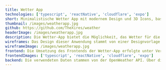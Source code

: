 ```yaml
---
title: Wetter App
technologies: ['typescript', 'reactNative', 'cloudflare', 'expo']
short: Minimalistische Wetter App mit modernem Design und 3D Icons, basierend auf einem Prototyp von Behanced.
thumbnail: /images/weatherapp.jpg
github: https://github.com/TheXires/weather
headerImage: /images/weatherapp.jpg
description: Die Wetter-App bietet die Möglichkeit, das Wetter für die aktuelle Position oder eine beliebige Stadt anzuzeigen. Dabei gibt eine stündliche Vorschau für die nächsten 24 Stunden oder eine tägliche Vorhersage für die nächsten 7 Tage. Für den aktuellen Tag werden neben einer kurzen Beschreibung sowie der Temperatur auch Daten wie Windgeschwindigkeit, Sichtweite und der UV-Index angezeigt.
wireframes: Das Design dieser Anwendung stammt von einer Designvorlage von Behanced, die mittlerweile nicht mehr verfügbar ist. Die Umsetzung sollte so genau wie möglich erfolgen. Allerdings sind die Navigation und genaue Funktionsweise, basierend auf den Designs, nicht vollständig ersichtlich. An den nötigen Stellen wurden dann eigene Lösungen entwickelt und umgesetzt. Ebenfalls nicht öffentlich verfügbar waren die verwendeten 3D-Wetter Icons, welche daher durch ähnliche ersetzt wurden.
wireframeImage: /images/weatherapp.jpg
frontend: Die Umsetzung des Frontends der Wetter-App erfolgte unter Verwendung von React Native. Das Design ist schlicht und modern gehalten. Es setzt auf dunkle Farben, 3D Icons und eine angepasste Schriftart. Um die App auch ohne Mac auf einem iPhone testen zu können, wurde Expo verwendet. Da für die App an sich keine nativen Funktionen benötigt werden, musste kein eigener Dev Client erstellt werden. Die Expo Application Services wurden allerdings dennoch benötigt, damit die App ohne den Apple App Store als Testversion auf einem iPhone installiert werden kann.
frontendImages: ['typescript', 'reactNative', 'cloudflare', 'expo']
backend: Die verwendeten Daten stammen von der OpenWeather API. Über die One Call API werden die Wetterdaten für den aktuellen Tag sowie die stündlichen und täglichen Vorhersagen abgerufen. Mithilfe der Geocoding API werden die Städtenamen in Geolocations umgewandelt und umgekehrt. Damit der benötigte API-Schlüssel nicht in der App liegt und möglicherweise ausgelesen wird, wurde zwischen App und OpenWeather API eine serverless Funktion geschaltet, welche als Cloudflare Worker ausgeliefert wird.
---
```


